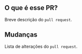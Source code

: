 ## O que é esse PR?
Breve descrição do `pull request`.

## Mudanças
Lista de alterações do `pull request`.
